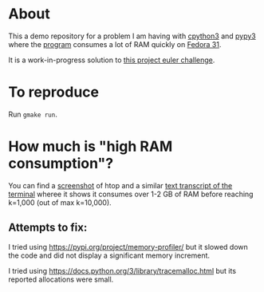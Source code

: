 # About

This a demo repository for a problem I am having with [cpython3](https://en.wikipedia.org/wiki/CPython)
and [pypy3](https://en.wikipedia.org/wiki/PyPy) where the [program](./685-v1.py) consumes
a lot of RAM quickly on [Fedora 31](https://en.wikipedia.org/wiki/Fedora_%28operating_system%29).

It is a work-in-progress solution to [this project euler challenge](https://projecteuler.net/problem=685).

# To reproduce

Run `gmake run`.

# How much is "high RAM consumption"?

You can find a [screenshot](./images/high-consume-evidence-on-8-GB-computer/pypy.png) of htop
and a similar [text transcript of the terminal](./images/high-consume-evidence-on-8-GB-computer/pypy.txt)
wheree it shows it consumes over 1-2 GB of RAM before reaching k=1,000 (out of max k=10,000).

## Attempts to fix:

I tried using https://pypi.org/project/memory-profiler/ but it slowed down the code and did not
display a significant memory increment.

I tried using https://docs.python.org/3/library/tracemalloc.html but its reported allocations were small.
